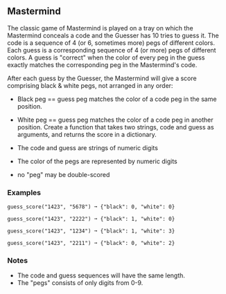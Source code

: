 ## Mastermind

The classic game of Mastermind is played on a tray on which the Mastermind conceals a code and the Guesser has 10 tries to guess it. The code is a sequence of 4 (or 6, sometimes more) pegs of different colors. Each guess is a corresponding sequence of 4 (or more) pegs of different colors. A guess is "correct" when the color of every peg in the guess exactly matches the corresponding peg in the Mastermind's code.

After each guess by the Guesser, the Mastermind will give a score comprising black & white pegs, not arranged in any order:

- Black peg == guess peg matches the color of a code peg in the same position.
- White peg == guess peg matches the color of a code peg in another position.
Create a function that takes two strings, code and guess as arguments, and returns the score in a dictionary.

- The code and guess are strings of numeric digits
- The color of the pegs are represented by numeric digits
- no "peg" may be double-scored

### Examples
<pre><code>guess_score("1423", "5678") ➞ {"black": 0, "white": 0}

guess_score("1423", "2222") ➞ {"black": 1, "white": 0}

guess_score("1423", "1234") ➞ {"black": 1, "white": 3}

guess_score("1423", "2211") ➞ {"black": 0, "white": 2}</code></pre>

### Notes
- The code and guess sequences will have the same length.
- The "pegs" consists of only digits from 0-9.

